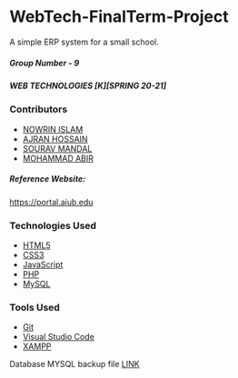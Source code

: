 # WebTech-FinalTerm-Project
  A simple ERP system for a small school.
 ##### Group Number - 9
 ##### WEB TECHNOLOGIES [K][SPRING 20-21]

### Contributors  
 * [NOWRIN ISLAM](https://github.com/nowrinnova)
 * [AJRAN HOSSAIN](https://github.com/b14ck0ps)
 * [SOURAV MANDAL](https://github.com/souravm0200)
 * [MOHAMMAD ABIR](https://github.com/mohammadabir)
##### Reference Website:
 https://portal.aiub.edu

### Technologies Used
* [HTML5](https://www.w3schools.com/html/html5_intro.asp)
* [CSS3](https://www.w3schools.com/css/css3_intro.asp)
* [JavaScript](https://www.w3schools.com/js/js_intro.asp)
* [PHP](https://www.php.net/)
* [MySQL](https://www.mysql.com/)   

### Tools Used
* [Git](https://git-scm.com/)
* [Visual Studio Code](https://code.visualstudio.com/)
* [XAMPP](https://www.apachefriends.org/index.html)

Database MYSQL backup file [LINK](https://gist.github.com/b14ck0ps/28915ab8955a5ca60e7a6c50a886065d)